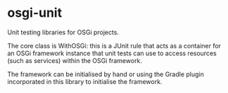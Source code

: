 osgi-unit
=========

Unit testing libraries for OSGi projects.

The core class is WithOSGi: this is a JUnit rule that acts as a container 
for an OSGi framework instance that unit tests can use to access resources
(such as services) within the OSGi framework.

The framework can be initialised by hand or using the Gradle plugin incorporated
in this library to initialise the framework.
